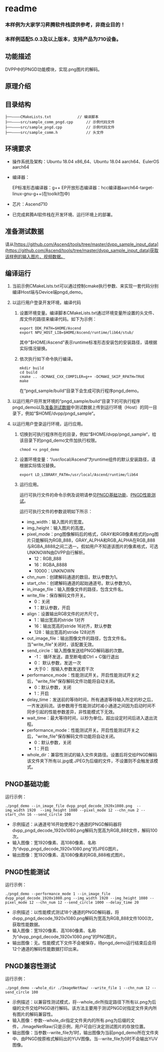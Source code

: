 # readme<a name="ZH-CN_TOPIC_0000001072769993"></a>

### 本样例为大家学习昇腾软件栈提供参考，非商业目的！
### 本样例适配5.0.3及以上版本，支持产品为710设备。


## 功能描述<a name="section09679311389"></a>

DVPP中的PNGD功能模块，实现.png图片的解码。

## 原理介绍<a name="section19985135703818"></a>

## 目录结构<a name="section86232112399"></a>

```
├──————CMakeLists.txt            // 编译脚本
├──————src/sample_comm_pngd.cpp      // 示例代码文件
├──————src/sample_pngd.cpp           // 示例代码文件
├──————src/sample_comm.h             // 头文件
```

## 环境要求<a name="section10528164623911"></a>

- 操作系统及架构：Ubuntu 18.04 x86\_64、Ubuntu 18.04 aarch64、EulerOS aarch64

- 编译器：

  EP标准形态编译器：g++
  EP开放形态编译器：hcc编译器aarch64-target-linux-gnu-g++\(在toolkit包中\)

- 芯片：Ascend710

- 已完成昇腾AI软件栈在开发环境、运行环境上的部署。

## 准备测试数据<a name="section13765133092318"></a>

请从[https://github.com/Ascend/tools/tree/master/dvpp_sample_input_data](https://github.com/Ascend/tools/tree/master/dvpp_sample_input_data)获取该样例的输入图片、视频数据。

## 编译运行<a name="section3789175815018"></a>

1. 当前示例CMakeLists.txt可以通过控制cmake执行参数、来实现一套代码分别编译Host端与Device端pngd_demo。

2. 以运行用户登录开发环境，编译代码

   1. 设置环境变量。编译脚本CMakeLists.txt通过环境变量所设置的头文件、库文件的路径来编译代码。如下为示例：

      ```
      export DDK_PATH=$HOME/Ascend
      export NPU_HOST_LIB=$HOME/Ascend/runtime/lib64/stub/
      ```

      其中"$HOME/Ascend"表示runtime标准形态安装包的安装路径，请根据实际情况替换。

   2. 依次执行如下命令执行编译。

      ```
      mkdir build
      cd build
      cmake .. -DCMAKE_CXX_COMPILER=g++ -DCMAKE_SKIP_RPATH=TRUE
      make
      ```

      在“pngd_sample/build“目录下会生成可执行程序pngd\_demo。


2. 以运行用户将开发环境的“pngd_sample/build“目录下的可执行程序pngd\_demo以及[准备测试数据](#section13765133092318)中测试数据上传到运行环境（Host）的同一目录下，例如“$HOME/dvpp/pngd\_sample“。

3. 以运行用户登录运行环境，运行应用。

   1. 切换到可执行程序所在的目录，例如“$HOME/dvpp/pngd\_sample“，给该目录下的pngd\_demo文件加执行权限。

      ```
      chmod +x pngd_demo
      ```

   2. 设置环境变量：“/usr/local/Ascend“为runtime组件的默认安装路径，请根据实际情况替换。

      ```
      export LD_LIBRARY_PATH=/usr/local/Ascend/runtime/lib64
      ```

   3. <a name="li163081446763"></a>运行应用。

      运行可执行文件的命令示例及说明请参见[PNGD基础功能](#section16675547162815)、[PNGD性能测试](#section17726337299)。

      运行可执行文件的参数说明如下所示：

      - img\_width：输入图片的宽度。
      - img\_height：输入图片的高度。
      - pixel\_mode：png图像解码后的格式，GRAY和RGB像素格式的png图片只能解码为RGB_888，GRAY_ALPHA和RGB_ALPHA在RGB_888与RGBA_8888之间二选一。假如用户不知道该图片的像素格式，可选UNKNOWN由DVPP自行解析。
        - 12：RGB_888
        - 16：RGBA_8888
        - 10000：UNKNOWN
      - chn\_num：创建解码通道的数目。默认参数为1。
      - start\_chn：创建解码通道的起始通道号。默认参数为0。
      - in\_image\_file：输入图像文件的路径，包含文件名。
      - write\_file：保存解码文件开关。
        - 0：关闭
        - 1：默认参数，开启
      - align：设置输出RGB文件的对齐尺寸。
        - 1：输出宽高的stride 1对齐
        - 16：输出宽高的stride 16对齐，默认参数
        - 128：输出宽高的stride 128对齐
      - out\_image\_file：输出图像文件的路径，包含文件名。当"write\_file"关闭时，该配置无效。
      - send\_circle：输入图像发送给PNGD解码器的次数。
        - -1：  循环发送，直至断电或Ctrl + C强行退出
        - 0：  默认参数，发送一次
        - 大于0： 按输入参数发送若干次
      - performance\_mode：性能测试开关。开启性能测试开关之后，"write\_file"保存解码文件功能将自动关闭。
        - 0：默认参数，关闭
        - 1：开启
      - delay\_time：发送前的等待时间，所有通道等待输入所定的秒之后，一齐发送码流。该参数用于性能测试时减小通道之间因为启动时间不同步引起的性能参数差异，非性能模式下无效。
      - wait\_time：最大等待时间，以秒为单位。超出设定时间后进入退出流程。
      - performance\_mode：性能测试开关。开启性能测试开关之后，"write\_file"保存解码文件功能将自动关闭。
        - 0：默认参数，关闭
        - 1：开启
      - whole_dir：兼容性测试的输入文件夹路径。设置后将交给PNGD解码该文件夹下所有以.jpg或.JPEG为后缀的文件，不设置则不会触发该模式。



## PNGD基础功能<a name="section16675547162815"></a>

运行示例：

```
./pngd_demo --in_image_file dvpp_pngd_decode_1920x1080.png  --img_width 1920  --img_height 1080 --pixel_mode 12 --chn_num 2 --start_chn 16 --send_circle 100 
```

-   示例描述：从通道号16开始使用2个通道的PNGD解码器将dvpp\_pngd\_decode\_1920x1080.png解码为宽高为RGB_888文件，解码100次。
-   输入图像：宽1920像素、高1080像素、名称为“dvpp\_pngd\_decode\_1920x1080.png”的JPEG图片。
-   输出图像：宽1920像素、高1080像素的RGB_888格式图片。

## PNGD性能测试<a name="section17726337299"></a>

运行示例：

```
./pngd_demo --performance_mode 1 --in_image_file dvpp_pngd_decode_1920x1080.png --img_width 1920 --img_height 1080 --pixel_mode 12 --chn_num 12 --send_circle 1000 --delay_time 20
```

-   示例描述：以性能模式测试18个通道的PNGD解码器，将dvpp\_pngd\_decode\_1920x1080.png解码为宽高为RGB_888文件1000次，获取性能数据。
-   输入图像：宽1920像素、高1080像素、名称为“dvpp\_pngd\_decode\_1920x1080.png”的PNG图片。
-   输出图像：无。性能模式下文件不会被保存，待pngd_demo运行结束后会将12个通道的解码性能数据打印出来。

## PNGD兼容性测试<a name="section17726337299"></a>

运行示例：

```
./pngd_demo --whole_dir ./ImageNetRaw/ --write_file 1 --chn_num 12 --send_circle 100
```

-   示例描述：以兼容性测试模式，将--whole_dir所指定路径下所有以.png为后缀的文件交给PNGD进行解码。该方法主要用于测试PNGD对指定文件夹内所有图片的解码兼容性。
-   输入图像：参数--whole_dir指定文件夹内的所有.png为后缀的文件，./ImageNetRaw/只是示例，用户可自行决定测试图片的存放位置。
-   输出图像：当参数--write_file为1时，输出图像为当前pngd_demo所在文件夹中、由PNGD按原格式解码出的YUV图像。当--write_file为0时不会输出YUV图像。
